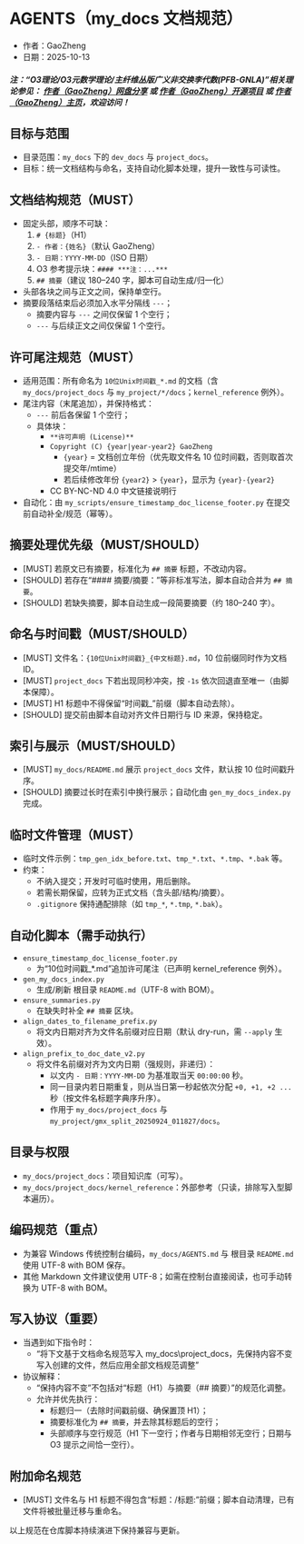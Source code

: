 ﻿# AGENTS（my_docs 文档规范）

- 作者：GaoZheng
- 日期：2025-10-13

#### ***注：“O3理论/O3元数学理论/主纤维丛版广义非交换李代数(PFB-GNLA)”相关理论参见： [作者（GaoZheng）网盘分享](https://drive.google.com/drive/folders/1lrgVtvhEq8cNal0Aa0AjeCNQaRA8WERu?usp=sharing) 或 [作者（GaoZheng）开源项目](https://github.com/CTaiDeng/open_meta_mathematical_theory) 或 [作者（GaoZheng）主页](https://mymetamathematics.blogspot.com)，欢迎访问！***

## 目标与范围
- 目录范围：`my_docs` 下的 `dev_docs` 与 `project_docs`。
- 目标：统一文档结构与命名，支持自动化脚本处理，提升一致性与可读性。

## 文档结构规范（MUST）
- 固定头部，顺序不可缺：
  1) `# {标题}`（H1）
  2) `- 作者：{姓名}`（默认 GaoZheng）
  3) `- 日期：YYYY-MM-DD`（ISO 日期）
  4) O3 参考提示块：`#### ***注：...***`
  5) `## 摘要`（建议 180–240 字，脚本可自动生成/归一化）
- 头部各块之间与正文之间，保持单空行。
 - 摘要段落结束后必须加入水平分隔线 `---`；
   - 摘要内容与 `---` 之间仅保留 1 个空行；
   - `---` 与后续正文之间仅保留 1 个空行。

## 许可尾注规范（MUST）
- 适用范围：所有命名为 `10位Unix时间戳_*.md` 的文档（含 `my_docs/project_docs` 与 `my_project/*/docs`；`kernel_reference` 例外）。
- 尾注内容（末尾追加），并保持格式：
  - `---` 前后各保留 1 个空行；
  - 具体块：
    - `**许可声明 (License)**`
    - `Copyright (C) {year|year-year2} GaoZheng`
      - `{year}` = 文档创立年份（优先取文件名 10 位时间戳，否则取首次提交年/mtime）
      - 若后续修改年份 `{year2}` > `{year}`，显示为 `{year}-{year2}`
    - CC BY-NC-ND 4.0 中文链接说明行
- 自动化：由 `my_scripts/ensure_timestamp_doc_license_footer.py` 在提交前自动补全/规范（幂等）。

## 摘要处理优先级（MUST/SHOULD）
- [MUST] 若原文已有摘要，标准化为 `## 摘要` 标题，不改动内容。
- [SHOULD] 若存在“#### 摘要/摘要：”等非标准写法，脚本自动合并为 `## 摘要`。
- [SHOULD] 若缺失摘要，脚本自动生成一段简要摘要（约 180–240 字）。

## 命名与时间戳（MUST/SHOULD）
- [MUST] 文件名：`{10位Unix时间戳}_{中文标题}.md`，10 位前缀同时作为文档 ID。
- [MUST] `project_docs` 下若出现同秒冲突，按 `-1s` 依次回退直至唯一（由脚本保障）。
- [MUST] H1 标题中不得保留“时间戳_”前缀（脚本自动去除）。
- [SHOULD] 提交前由脚本自动对齐文件日期行与 ID 来源，保持稳定。

## 索引与展示（MUST/SHOULD）
- [MUST] `my_docs/README.md` 展示 `project_docs` 文件，默认按 10 位时间戳升序。
- [SHOULD] 摘要过长时在索引中换行展示；自动化由 `gen_my_docs_index.py` 完成。

## 临时文件管理（MUST）
- 临时文件示例：`tmp_gen_idx_before.txt`、`tmp_*.txt`、`*.tmp`、`*.bak` 等。
- 约束：
  - 不纳入提交；开发时可临时使用，用后删除。
  - 若需长期保留，应转为正式文档（含头部/结构/摘要）。
  - `.gitignore` 保持通配排除（如 `tmp_*`, `*.tmp`, `*.bak`）。

## 自动化脚本（需手动执行）
- `ensure_timestamp_doc_license_footer.py`
  - 为“10位时间戳_*.md”追加许可尾注（已声明 kernel_reference 例外）。
- `gen_my_docs_index.py`
  - 生成/刷新 根目录 `README.md`（UTF-8 with BOM）。
- `ensure_summaries.py`
  - 在缺失时补全 `## 摘要` 区块。
 - `align_dates_to_filename_prefix.py`
   - 将文内日期对齐为文件名前缀对应日期（默认 dry-run，需 `--apply` 生效）。
 - `align_prefix_to_doc_date_v2.py`
   - 将文件名前缀对齐为文内日期（强规则，非递归）：
     - 以文内 `- 日期：YYYY-MM-DD` 为基准取当天 `00:00:00` 秒。
     - 同一目录内若日期重复，则从当日第一秒起依次分配 `+0, +1, +2 ...` 秒（按文件名标题字典序升序）。
     - 作用于 `my_docs/project_docs` 与 `my_project/gmx_split_20250924_011827/docs`。

## 目录与权限
- `my_docs/project_docs`：项目知识库（可写）。
- `my_docs/project_docs/kernel_reference`：外部参考（只读，排除写入型脚本遍历）。

## 编码规范（重点）
- 为兼容 Windows 传统控制台编码，`my_docs/AGENTS.md` 与 根目录 `README.md` 使用 UTF-8 with BOM 保存。
- 其他 Markdown 文件建议使用 UTF-8；如需在控制台直接阅读，也可手动转换为 UTF-8 with BOM。

## 写入协议（重要）
- 当遇到如下指令时：
  - “将下文基于文档命名规范写入 my_docs\project_docs，先保持内容不变写入创建的文件，然后应用全部文档规范调整”
- 协议解释：
  - “保持内容不变”不包括对“标题（H1）与摘要（## 摘要）”的规范化调整。
  - 允许并优先执行：
    - 标题归一（去除时间戳前缀、确保置顶 H1）；
    - 摘要标准化为 `## 摘要`，并去除其标题后的空行；
    - 头部顺序与空行规范（H1 下一空行；作者与日期相邻无空行；日期与 O3 提示之间恰一空行）。

## 附加命名规范
- [MUST] 文件名与 H1 标题不得包含“标题：/标题:”前缀；脚本自动清理，已有文件将被批量迁移与重命名。

以上规范在仓库脚本持续演进下保持兼容与更新。





